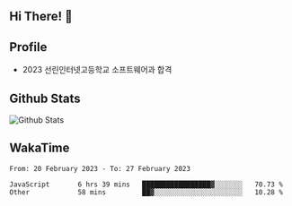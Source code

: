 ## Hi There! 👋

## Profile

-   2023 선린인터넷고등학교 소프트웨어과 합격

## Github Stats

![Github Stats](https://github-readme-stats.vercel.app/api/top-langs/?username=NY0510&theme=tokyonight&hide_border=true&layout=compact)

## WakaTime

<!--START_SECTION:waka-->

```text
From: 20 February 2023 - To: 27 February 2023

JavaScript       6 hrs 39 mins   █████████████████▓░░░░░░░   70.73 %
Other            58 mins         ██▓░░░░░░░░░░░░░░░░░░░░░░   10.28 %
```

<!--END_SECTION:waka-->
